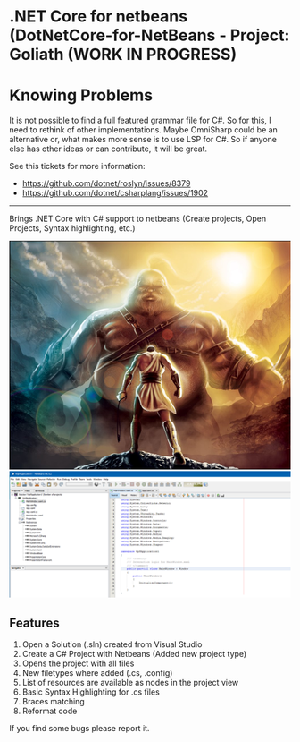<h1>.NET Core for netbeans (DotNetCore-for-NetBeans - Project: Goliath (WORK IN PROGRESS)</h1>
<h1>Knowing Problems</h1>
It is not possible to find a full featured grammar file for C#. So for this, I need to rethink of other implementations.
Maybe OmniSharp could be an alternative or, what makes more sense is to use LSP for C#.
So if anyone else has other ideas or can contribute, it will be great.

See this tickets for more information:

- https://github.com/dotnet/roslyn/issues/8379
- https://github.com/dotnet/csharplang/issues/1902


---------------------------------------


Brings .NET Core with C# support to netbeans (Create projects, Open Projects, Syntax highlighting, etc.)

<img src="screenshots/david-vs-goliath.jpg" alt="David vs Goliath" />

<img src="screenshots/wpfAppInNetBeans.png" alt="opened wpf project in netbeans" />


<h2>Features</h2>
<ol>
    <li>Open a Solution (.sln) created from Visual Studio</li>
    <li>Create a C# Project with Netbeans (Added new project type)</li>
    <li>Opens the project with all files</li>
    <li>New filetypes where added (.cs, .config)</li>
    <li>List of resources are available as nodes in the project view</li>
    <li>Basic Syntax Highlighting for .cs files</li>
    <li>Braces matching</li>
    <li>Reformat code</li>
</ol>

<p>If you find some bugs please report it.</p>

